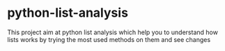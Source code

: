 # python-list-analysis
This project aim at python list analysis which help you to understand how lists works by trying the most used methods on them and see changes
